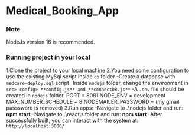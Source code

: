 # Medical_Booking_App

### Note
NodeJs version 16 is recommended.

### Running project in your local
1.Clone the project to your local machine
2.You need some configuration to use the existing MySql script inside `db` folder
-Create a database with `medcare-deploy.sql` script
-Inside `nodejs` folder, change the environment in `src> config> **config.js** and **connectDB.js**`
-A `.env` file should be created in `nodejs` folder.
PORT = 8081
NODE_ENV = development
MAX_NUMBER_SCHEDULE = 8
NODEMAILER_PASSWORD = (my gmail passsword is removed)
3.Run apps:
-Navigate to .\nodejs folder and run: **npm start**
-Navigate to .\reactjs folder and run: **npm start**
-After successfully built, you can interact with the system at: `http://localhost:3000/`
